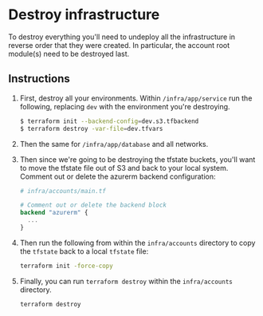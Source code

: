 # Destroy infrastructure

To destroy everything you'll need to undeploy all the infrastructure in reverse
order that they were created. In particular, the account root module(s) need to
be destroyed last.

## Instructions

1. First, destroy all your environments. Within `/infra/app/service` run the
   following, replacing `dev` with the environment you're destroying.

   ```bash
   $ terraform init --backend-config=dev.s3.tfbackend
   $ terraform destroy -var-file=dev.tfvars
   ```
1. Then the same for `/infra/app/database` and all networks.
1. Then since we're going to be destroying the tfstate buckets, you'll want to
   move the tfstate file out of S3 and back to your local system. Comment out or
   delete the azurerm backend configuration:

   ```terraform
   # infra/accounts/main.tf

   # Comment out or delete the backend block
   backend "azurerm" {
     ...
   }
   ```

1. Then run the following from within the `infra/accounts` directory to copy the
   `tfstate` back to a local `tfstate` file:

   ```bash
   terraform init -force-copy
   ```

1. Finally, you can run `terraform destroy` within the `infra/accounts` directory.

   ```bash
   terraform destroy
   ```
